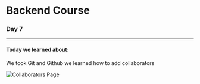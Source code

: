 <!DOCTYPE html>
<html lang="en">
<head>
    <meta charset="UTF-8">
    <meta http-equiv="X-UA-Compatible" content="IE=edge">
    <meta name="viewport" content="width=device-width, initial-scale=1.0">
</head>
<body>
    <h1>Backend Course</h1>
    <h3>Day 7</h3>
    <hr>
    <h4>Today we learned about:</h4>
    <p>We took Git and Github we learned how to add collaborators</p>
    <img src="./Screenshot 2023-11-29 at 6.09.13 PM.png" alt="Collaborators Page">

</html>